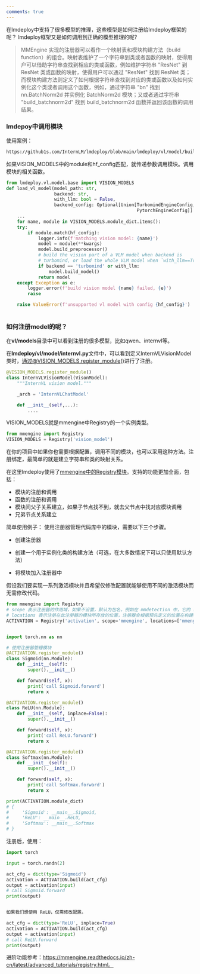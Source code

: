 ```yaml
---
comments: true
---
```

在lmdeploy中支持了很多模型的推理，这些模型是如何注册给lmdeploy框架的呢？
lmdeploy框架又是如何调用到正确的模型推理的呢?

> MMEngine 实现的注册器可以看作一个映射表和模块构建方法（build function）的组合。映射表维护了一个字符串到类或者函数的映射，使得用户可以借助字符串查找到相应的类或函数，例如维护字符串 "ResNet" 到 ResNet 类或函数的映射，使得用户可以通过 "ResNet" 找到 ResNet 类；而模块构建方法则定义了如何根据字符串查找到对应的类或函数以及如何实例化这个类或者调用这个函数，例如，通过字符串 "bn" 找到 nn.BatchNorm2d 并实例化 BatchNorm2d 模块；又或者通过字符串 "build_batchnorm2d" 找到 build_batchnorm2d 函数并返回该函数的调用结果。

### lmdepoy中调用模块
使用案例：

```bash
https://github1s.com/InternLM/lmdeploy/blob/main/lmdeploy/vl/model/builder.py#L65
```

如果VISION_MODELS中的module和hf_config匹配，就传递参数调用模块。调用模块的相关函数。
```python
from lmdeploy.vl.model.base import VISION_MODELS
def load_vl_model(model_path: str,
                  backend: str,
                  with_llm: bool = False,
                  backend_config: Optional[Union[TurbomindEngineConfig,
                                                 PytorchEngineConfig]] = None):
    ...
    for name, module in VISION_MODELS.module_dict.items():
    try:
        if module.match(hf_config):
            logger.info(f'matching vision model: {name}')
            model = module(**kwargs)
            model.build_preprocessor()
            # build the vision part of a VLM model when backend is
            # turbomind, or load the whole VLM model when `with_llm==True`
            if backend == 'turbomind' or with_llm:
                model.build_model()
            return model
    except Exception as e:
        logger.error(f'build vision model {name} failed, {e}')
        raise

    raise ValueError(f'unsupported vl model with config {hf_config}')
                                        

```

### 如何注册model的呢？

在**vl/models**目录中可以看到注册的很多模型，比如qwen、internvl等。

在**lmdeploy/vl/model/internvl.py**文件中，可以看到定义InternVLVisionModel类时，通过@VISION_MODELS.register_module()进行了注册。

```python
@VISION_MODELS.register_module()
class InternVLVisionModel(VisonModel):
    """InternVL vision model."""

    _arch = 'InternVLChatModel'

    def __init__(self,...):
        ....
```

VISION_MODELS就是mmengine中Registry的一个实例类型。

```python
from mmengine import Registry
VISION_MODELS = Registry('vision_model')
```


在你的项目中如果你也需要根据配置，调用不同的模块，也可以采用这种方法。注册绑定，最简单的就是建立字符串和类的映射关系。

在这里lmdeploy使用了[mmengine中的Registry模块](https://mmengine.readthedocs.io/zh-cn/latest/advanced_tutorials/registry.html
)。支持的功能更加全面，包括：

+ 模块的注册和调用
+ 函数的注册和调用
+ 模块间父子关系建立，如果子节点找不到，就去父节点中找对应模块调用
+ 兄弟节点关系建立

简单使用例子：
使用注册器管理代码库中的模块，需要以下三个步骤。

+ 创建注册器

+ 创建一个用于实例化类的构建方法（可选，在大多数情况下可以只使用默认方法）

+ 将模块加入注册器中

假设我们要实现一系列激活模块并且希望仅修改配置就能够使用不同的激活模块而无需修改代码。
```python
from mmengine import Registry
# scope 表示注册器的作用域，如果不设置，默认为包名，例如在 mmdetection 中，它的 scope 为 mmdet
# locations 表示注册在此注册器的模块所存放的位置，注册器会根据预先定义的位置在构建模块时自动 import
ACTIVATION = Registry('activation', scope='mmengine', locations=['mmengine.models.activations'])


import torch.nn as nn

# 使用注册器管理模块
@ACTIVATION.register_module()
class Sigmoid(nn.Module):
    def __init__(self):
        super().__init__()

    def forward(self, x):
        print('call Sigmoid.forward')
        return x

@ACTIVATION.register_module()
class ReLU(nn.Module):
    def __init__(self, inplace=False):
        super().__init__()

    def forward(self, x):
        print('call ReLU.forward')
        return x

@ACTIVATION.register_module()
class Softmax(nn.Module):
    def __init__(self):
        super().__init__()

    def forward(self, x):
        print('call Softmax.forward')
        return x

print(ACTIVATION.module_dict)
# {
#     'Sigmoid': __main__.Sigmoid,
#     'ReLU': __main__.ReLU,
#     'Softmax': __main__.Softmax
# }
```

注册后，使用：
```python
import torch

input = torch.randn(2)

act_cfg = dict(type='Sigmoid')
activation = ACTIVATION.build(act_cfg)
output = activation(input)
# call Sigmoid.forward
print(output)


如果我们想使用 ReLU，仅需修改配置。

act_cfg = dict(type='ReLU', inplace=True)
activation = ACTIVATION.build(act_cfg)
output = activation(input)
# call ReLU.forward
print(output)

```
进阶功能参考：https://mmengine.readthedocs.io/zh-cn/latest/advanced_tutorials/registry.html。
